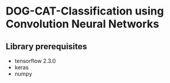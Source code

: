 # DOG-CAT-Classification using Convolution Neural Networks
## Library prerequisites
* tensorflow 2.3.0
* keras
* numpy

